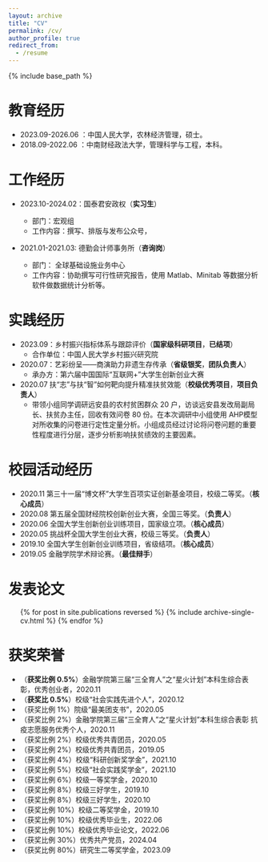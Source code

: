 ```yaml
---
layout: archive
title: "CV"
permalink: /cv/
author_profile: true
redirect_from:
  - /resume
---
```


{% include base_path %}

教育经历
======
* 2023.09-2026.06 ：中国人民大学，农林经济管理，硕士。
* 2018.09-2022.06 ：中南财经政法大学，管理科学与工程，本科。

工作经历
======
* 2023.10-2024.02：国泰君安政权（**实习生**）
  * 部门：宏观组
  * 工作内容：撰写、排版与发布公众号，

* 2021.01-2021.03: 德勤会计师事务所（**咨询岗**）
  * 部门： 全球基础设施业务中心
  * 工作内容：协助撰写可行性研究报告，使用 Matlab、Minitab 等数据分析软件做数据统计分析等。
  
实践经历
======
* 2023.09：乡村振兴指标体系与跟踪评价（**国家级科研项目**，**已结项**）
  * 合作单位：中国人民大学乡村振兴研究院
* 2020.07：艺彩纷呈——商演助力非遗生存传承（**省级银奖**，**团队负责人**）
  * 承办方：第六届中国国际“互联网+”大学生创新创业大赛
* 2020.07 扶“志”与扶“智”如何靶向提升精准扶贫效能（**校级优秀项目**，**项目负责人**）
  * 带领小组同学调研远安县的农村贫困群众 20 户，访谈远安县发改局副局长、扶贫办主任，回收有效问卷 80 份。在本次调研中小组使用 AHP模型对所收集的问卷进行定性定量分析。小组成员经过讨论将问卷问题的重要性程度进行分层，逐步分析影响扶贫绩效的主要因素。

校园活动经历
======
* 2020.11 第三十一届“博文杯”大学生百项实证创新基金项目，校级二等奖。（**核心成员**）
* 2020.08 第五届全国财经院校创新创业大赛，全国三等奖。（**负责人**）
* 2020.06 全国大学生创新创业训练项目，国家级立项。（**核心成员**）
* 2020.05 挑战杯全国大学生创业大赛，校级三等奖。（**负责人**）
* 2019.10 全国大学生创新创业训练项目，省级结项。（**核心成员**）
* 2019.05 金融学院学术辩论赛。（**最佳辩手**）

发表论文
======
  <ul>{% for post in site.publications reversed %}
    {% include archive-single-cv.html %}
  {% endfor %}</ul>

获奖荣誉
======
* （**获奖比例 0.5%**）金融学院第三届“三全育人”之“星火计划”本科生综合表彰，优秀创业者，2020.11 
* （**获奖比 0.5%**）校级“社会实践先进个人”，2020.12
* （获奖比例 1%）院级“最美团支书”，2020.05 
* （获奖比例 2%）金融学院第三届“三全育人”之“星火计划”本科生综合表彰 抗疫志愿服务优秀个人，2020.11 
* （获奖比例 2%）校级优秀共青团员，2020.05 
* （获奖比例 2%）校级优秀共青团员，2019.05 
* （获奖比例 4%）校级“科研创新奖学金”，2021.10 
* （获奖比例 5%）校级“社会实践奖学金”，2021.10 
* （获奖比例 6%）校级一等奖学金，2020.10 
* （获奖比例 8%）校级三好学生，2019.10 
* （获奖比例 8%）校级三好学生，2020.10 
* （获奖比例 10%）校级二等奖学金，2019.10 
* （获奖比例 10%）校级优秀毕业生，2022.06 
* （获奖比例 10%）校级优秀毕业论文，2022.06 
* （获奖比例 30%）优秀共产党员，2024.04 
* （获奖比例 80%）研究生二等奖学金，2023.09

